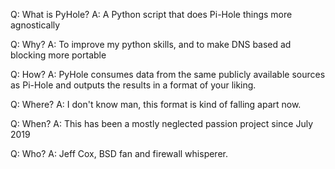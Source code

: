 Q: What is PyHole?
A: A Python script that does Pi-Hole things more agnostically

Q: Why?
A: To improve my python skills, and to make DNS based ad blocking more portable

Q: How?
A: PyHole consumes data from the same publicly available sources as Pi-Hole
 and outputs the results in a format of your liking.

Q: Where?
A: I don't know man, this format is kind of falling apart now.

Q: When?
A: This has been a mostly neglected passion project since July 2019

Q: Who?
A: Jeff Cox, BSD fan and firewall whisperer.

